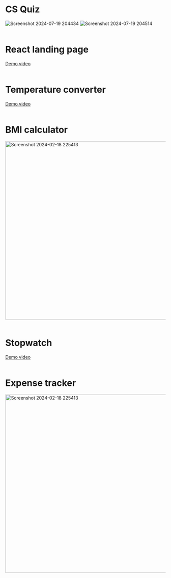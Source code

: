 # CS Quiz
![Screenshot 2024-07-19 204434](https://github.com/user-attachments/assets/4e07ee43-1dd4-4b94-8fdf-bf198d4d1f91)
![Screenshot 2024-07-19 204514](https://github.com/user-attachments/assets/2508f705-a341-43b7-aac5-803537067f8c)
<br><br>

# React landing page
[Demo video](https://github.com/user-attachments/assets/72e24e0e-1f7d-44f4-8cfa-097b19dafcf5)
<br><br>

# Temperature converter
[Demo video](https://github.com/Bhavaneet/JavaScript-projects/assets/130878982/d761a11a-9be1-4834-908c-b8a41595b16b)
<br><br>

# BMI calculator 
<img width="560" alt="Screenshot 2024-02-18 225413" src="https://github.com/Bhavaneet/JavaScript-projects/assets/130878982/1798b241-041a-4a87-ad7f-3c4e8bda14cd">
<br><br>

# Stopwatch 
[Demo video](https://github.com/Bhavaneet/JavaScript-projects/assets/130878982/6b37ae27-bbc7-466e-8285-a0dd4581dece)
<br><br>

# Expense tracker 
<img width="560" alt="Screenshot 2024-02-18 225413" src="https://github.com/Bhavaneet/JavaScript-projects/assets/130878982/1fcff8ab-ffe0-44f3-94cc-db99ecd4a6a2">
<br><br>
